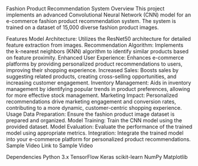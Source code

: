 Fashion Product Recommendation System
Overview
This project implements an advanced Convolutional Neural Network (CNN) model for an e-commerce fashion product recommendation system. The system is trained on a dataset of 15,000 diverse fashion product images.

Features
Model Architecture: Utilizes the ResNet50 architecture for detailed feature extraction from images.
Recommendation Algorithm: Implements the k-nearest neighbors (KNN) algorithm to identify similar products based on feature proximity.
Enhanced User Experience: Enhances e-commerce platforms by providing personalized product recommendations to users, improving their shopping experience.
Increased Sales: Boosts sales by suggesting related products, creating cross-selling opportunities, and increasing customer engagement.
Inventory Management: Aids in inventory management by identifying popular trends in product preferences, allowing for more effective stock management.
Marketing Impact: Personalized recommendations drive marketing engagement and conversion rates, contributing to a more dynamic, customer-centric shopping experience.
Usage
Data Preparation: Ensure the fashion product image dataset is prepared and organized.
Model Training: Train the CNN model using the provided dataset.
Model Evaluation: Evaluate the performance of the trained model using appropriate metrics.
Integration: Integrate the trained model into your e-commerce platform for personalized product recommendations.
Sample Video
Link to Sample Video

Dependencies
Python 3.x
TensorFlow
Keras
scikit-learn
NumPy
Matplotlib
